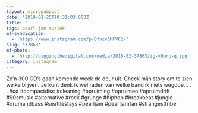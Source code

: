 ```yaml
---
layout: micropubpost
date: '2018-02-25T10:31:03.000Z'
title: ''
tags: pearl-jam muziek
mf-syndication:
  - 'https://www.instagram.com/p/Bfncv5MFVC2/'
slug: '37863'
mf-photo:
  - 'http://diggingthedigital.com/media/2018-02-37863/ig-v9orb-q.jpg'
category: instagram
---
```

Zo’n 300 CD’s gaan komende week de deur uit. Check mijn story om te zien welke blijven. Je kunt denk ik wel raden van welke band ik niets wegdoe...
.
.
#cd #compactdisc #cleaning #opruiming #opruimen #opruimdrift #90smusic #alternative #rock #grunge #hiphop #breakbeat #jungle #drumandbass #seattlestays #pearljam #pearljamfan #strangesttribe
